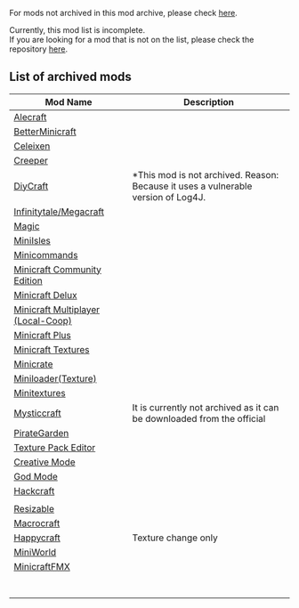 
For mods not archived in this mod archive, please check [here](https://github.com/FurnishedChunk/Minicraft-Mod-Archives/blob/master/README.md#unarchived-mod-list).  

Currently, this mod list is incomplete.  
If you are looking for a mod that is not on the list, please check the repository [here](https://github.com/FurnishedChunk/Minicraft-Mod-Archives/blob/master/Minicraft%20Mods/).  

## List of archived mods  

| Mod Name | Description |
| ---- | ---- |
| [Alecraft](https://github.com/FurnishedChunk/Minicraft-Mod-Archives/blob/master/Minicraft%20Mods/Alecraft/readme.md) |  |
| [BetterMinicraft](https://github.com/FurnishedChunk/Minicraft-Mod-Archives/tree/master/Minicraft%20Mods/BetterMinicraft/readme.md) |  |
| [Celeixen](https://github.com/FurnishedChunk/Minicraft-Mod-Archives/tree/master/Minicraft%20Mods/Celeixen/readme.md) |  |
| [Creeper](https://github.com/FurnishedChunk/Minicraft-Mod-Archives/tree/master/Minicraft%20Mods/Creeper/readme.md) |  |
| [DiyCraft](https://github.com/FurnishedChunk/Minicraft-Mod-Archives/tree/master/Minicraft%20Mods/DiyCraft/readme.md) | *This mod is not archived. Reason: Because it uses a vulnerable version of Log4J. |
| [Infinitytale/Megacraft](https://github.com/FurnishedChunk/Minicraft-Mod-Archives/tree/master/Minicraft%20Mods/Infinitytale%20%26%20Megacraft/readme.md) |  |
| [Magic](https://github.com/FurnishedChunk/Minicraft-Mod-Archives/tree/master/Minicraft%20Mods/Magic/readme.md) |  |
| [MiniIsles](https://github.com/FurnishedChunk/Minicraft-Mod-Archives/tree/master/Minicraft%20Mods/MiniIsles/readme.md) |  |
| [Minicommands](https://github.com/FurnishedChunk/Minicraft-Mod-Archives/tree/master/Minicraft%20Mods/Minicommands/readme.md) |  |
| [Minicraft Community Edition](https://github.com/FurnishedChunk/Minicraft-Mod-Archives/tree/master/Minicraft%20Mods/Minicraft%20Community%20Edition/readme.md) |  |
| [Minicraft Delux](https://github.com/FurnishedChunk/Minicraft-Mod-Archives/tree/master/Minicraft%20Mods/Minicraft%20Delux/readme.md) |  |
| [Minicraft Multiplayer (Local-Coop)](https://github.com/FurnishedChunk/Minicraft-Mod-Archives/tree/master/Minicraft%20Mods/Minicraft%20Multiplayer%20(Local-Coop)/readme.md) |  |
| [Minicraft Plus](https://github.com/FurnishedChunk/Minicraft-Mod-Archives/tree/master/Minicraft%20Mods/Minicraft%20Plus/readme.md) |  |
| [Minicraft Textures](https://github.com/FurnishedChunk/Minicraft-Mod-Archives/tree/master/Minicraft%20Mods/Minicraft%20Textures%20Prototype/readme.md) |  |
| [Minicrate](https://github.com/FurnishedChunk/Minicraft-Mod-Archives/tree/master/Minicraft%20Mods/Minicrate/readme.md) |  |
| [Miniloader(Texture)](https://github.com/FurnishedChunk/Minicraft-Mod-Archives/tree/master/Minicraft%20Mods/Miniloader(texture)/readme.md) |  |
| [Minitextures](https://github.com/FurnishedChunk/Minicraft-Mod-Archives/tree/master/Minicraft%20Mods/Minitextures/readme.md) |  |
| [Mysticcraft](https://github.com/FurnishedChunk/Minicraft-Mod-Archives/tree/master/Minicraft%20Mods/Mysticcraft/readme.md) | It is currently not archived as it can be downloaded from the official |
| [PirateGarden](https://github.com/FurnishedChunk/Minicraft-Mod-Archives/tree/master/Minicraft%20Mods/PirateGarden/readme.md) |  |
| [Texture Pack Editor](https://github.com/FurnishedChunk/Minicraft-Mod-Archives/tree/master/Minicraft%20Mods/Texture%20Pack%20Editor/readme.md) |  |
| [Creative Mode](https://github.com/FurnishedChunk/Minicraft-Mod-Archives/tree/master/Minicraft%20Mods/creative_mode/readme.md) |  |
| [God Mode](https://github.com/FurnishedChunk/Minicraft-Mod-Archives/tree/master/Minicraft%20Mods/godmode/readme.md) |  |
| [Hackcraft](https://github.com/FurnishedChunk/Minicraft-Mod-Archives/tree/master/Minicraft%20Mods/hackcraft/readme.md) |  |
| [](/readme.md) |  |
| [Resizable](https://github.com/FurnishedChunk/Minicraft-Mod-Archives/blob/master/Minicraft%20Mods/ld22%20-%20resizable.jar) |  |
| [Macrocraft](https://github.com/FurnishedChunk/Minicraft-Mod-Archives/blob/master/Minicraft%20Mods/Macrocraft(1.0).jar) |  |
| [Happycraft](https://github.com/FurnishedChunk/Minicraft-Mod-Archives/raw/refs/heads/master/Minicraft%20Mods/Happycraft%201.1.jar) | Texture change only |
| [MiniWorld](https://github.com/FurnishedChunk/Minicraft-Mod-Archives/blob/master/Minicraft%20Mods/Mini.World.jar) | |
| [MinicraftFMX](https://github.com/FurnishedChunk/Minicraft-Mod-Archives/blob/master/Minicraft%20Mods/MiniCraftFMX.zip) | |
| []() | |
| []() | |
| []() | |
| []() | |
| []() | |
| []() | |
| []() | |